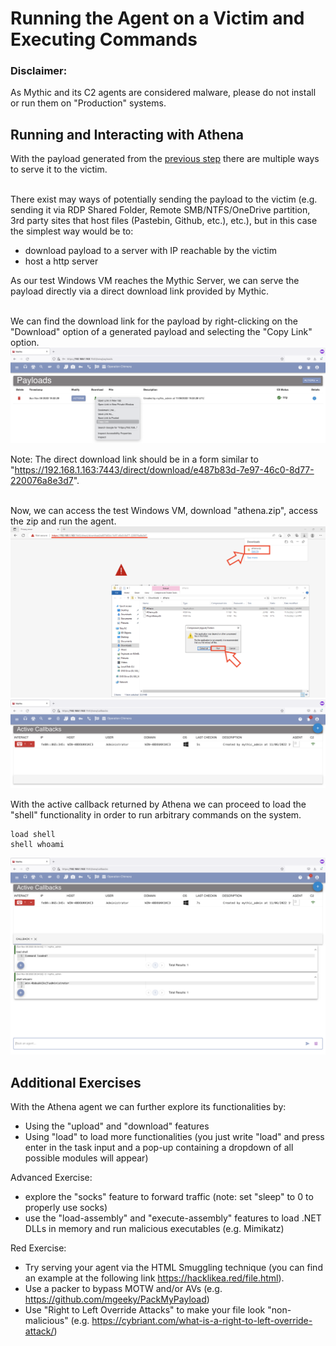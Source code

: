 # Running the Agent on a Victim and Executing Commands

### Disclaimer:
As Mythic and its C2 agents are considered malware, please do not install or run them on "Production" systems.

## Running and Interacting with Athena

With the payload generated from the [previous step](payload.md) there are multiple ways to serve it to the victim.
<br/><br/>

There exist may ways of potentially sending the payload to the victim (e.g. sending it via RDP Shared Folder, Remote SMB/NTFS/OneDrive partition, 3rd party sites that host files (Pastebin, Github, etc.), etc.), but in this case the simplest way would be to:
- download payload to a server with IP reachable by the victim
- host a http server

As our test Windows VM reaches the Mythic Server, we can serve the payload directly via a direct download link provided by Mythic.
<br/><br/>

We can find the download link for the payload by right-clicking on the "Download" option of a generated payload and selecting the "Copy Link" option.
<img src="Images/running_getDownloadLink.png">

Note: The direct download link should be in a form similar to "https://192.168.1.163:7443/direct/download/e487b83d-7e97-46c0-8d77-220076a8e3d7".
<br/><br/>

Now, we can access the test Windows VM, download "athena.zip", access the zip and run the agent.
<img src="Images/running_downloadAndRun.png">
<img src="Images/running_activeCallback.png">

With the active callback returned by Athena we can proceed to load the "shell" functionality in order to run arbitrary commands on the system.

```
load shell
shell whoami
```

<img src="Images/running_agentInteraction.png">

## Additional Exercises
With the Athena agent we can further explore its functionalities by:
- Using the "upload" and "download" features
- Using "load" to load more functionalities (you just write "load" and press enter in the task input and a pop-up containing a dropdown of all possible modules will appear)

Advanced Exercise:
- explore the "socks" feature to forward traffic (note: set "sleep" to 0 to properly use socks)
- use the "load-assembly" and "execute-assembly" features to load .NET DLLs in memory and run malicious executables (e.g. Mimikatz)

Red Exercise:
- Try serving your agent via the HTML Smuggling technique (you can find an example at the following link https://hacklikea.red/file.html).
- Use a packer to bypass MOTW and/or AVs (e.g. https://github.com/mgeeky/PackMyPayload)
- Use "Right to Left Override Attacks" to make your file look "non-malicious" (e.g. https://cybriant.com/what-is-a-right-to-left-override-attack/)
